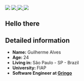 <div>
  <a href = "https://www.linkedin.com/in/guilherme-martins-8286771a4/" ><img src="https://img.shields.io/badge/LinkedIn-0077B5?style=for-the-badge&logo=linkedin&logoColor=white" /></a>
<a href = "{https://www.instagram.com/guiisl}"><img src="{https://img.shields.io/badge/Instagram-E4405F?style=for-the-badge&logo=instagram&logoColor=white}" /> </a>
<a href = "https://t.me/castmoon" > <img src="https://img.shields.io/badge/Telegram-2CA5E0?style=for-the-badge&logo=telegram&logoColor=white" /> </a>
<a href = "mailto:academicgmag@gmail.com" ><img src="https://img.shields.io/badge/Gmail-D14836?style=for-the-badge&logo=gmail&logoColor=white" /></a>
</div>

<h2>Hello there</h2>

<h2>Detailed information </h2>
<ul>
  <li><strong>Name:</strong> Guilherme Alves</li>
  <li><strong>Age: </strong>24</li>
  <li><strong>Living in: </strong>São Paulo - SP - Brazil</li>
  <li><strong>University: </strong>FIAP</li>
  <li><strong>Software Engineer at <a href="https://gringo.com.vc/" target="_blank">Gringo</a></li>
</ul>
    
 
    
